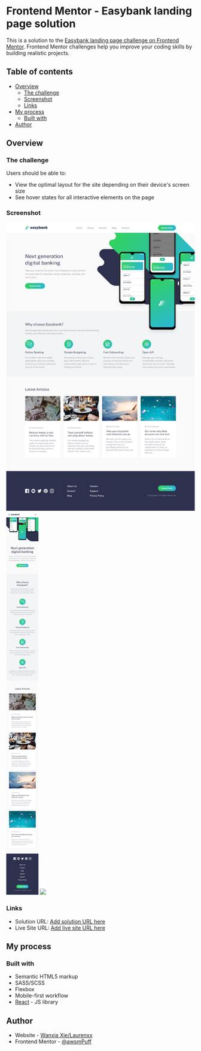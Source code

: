 # Frontend Mentor - Easybank landing page solution

This is a solution to the [Easybank landing page challenge on Frontend Mentor](https://www.frontendmentor.io/challenges/easybank-landing-page-WaUhkoDN). Frontend Mentor challenges help you improve your coding skills by building realistic projects. 

## Table of contents

- [Overview](#overview)
  - [The challenge](#the-challenge)
  - [Screenshot](#screenshot)
  - [Links](#links)
- [My process](#my-process)
  - [Built with](#built-with)
- [Author](#author)

## Overview

### The challenge

Users should be able to:

- View the optimal layout for the site depending on their device's screen size
- See hover states for all interactive elements on the page

### Screenshot

![](./public/screenshots/desktop.png)
![](./public/screenshots/mobile.png)
![](./public/screenshots/active.gif)


### Links

- Solution URL: [Add solution URL here](https://github.com/awsmPuff/easybank-landing-page)
- Live Site URL: [Add live site URL here](https://laurenxx-easybank-landing-page.netlify.app/)

## My process

### Built with

- Semantic HTML5 markup
- SASS/SCSS
- Flexbox
- Mobile-first workflow
- [React](https://reactjs.org/) - JS library


## Author

- Website - [Wanxia Xie/Laurenxx](https://www.your-site.com)
- Frontend Mentor - [@awsmPuff](https://www.frontendmentor.io/profile/awsmPuff)
